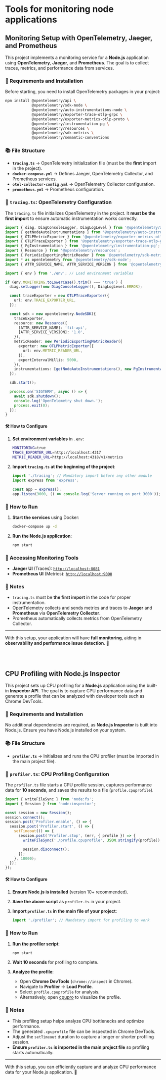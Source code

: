 # Tools for monitoring node applications

## Monitoring Setup with OpenTelemetry, Jaeger, and Prometheus

This project implements a monitoring service for a **Node.js** application using **OpenTelemetry**, **Jaeger**, and **Prometheus**. The goal is to collect traces, metrics, and performance data from services.

### 📌 Requirements and Installation

Before starting, you need to install OpenTelemetry packages in your project:

```sh
npm install @opentelemetry/api \
            @opentelemetry/sdk-node \
            @opentelemetry/auto-instrumentations-node \
            @opentelemetry/exporter-trace-otlp-grpc \
            @opentelemetry/exporter-metrics-otlp-proto \
            @opentelemetry/instrumentation-pg \
            @opentelemetry/resources \
            @opentelemetry/sdk-metrics \
            @opentelemetry/semantic-conventions

```

### 📚 File Structure

-   **`tracing.ts`** → OpenTelemetry initialization file (must be the **first** import in the project).
-   **`docker-compose.yml`** → Defines Jaeger, OpenTelemetry Collector, and Prometheus services.
-   **`otel-collector-config.yml`** → OpenTelemetry Collector configuration.
-   **`prometheus.yml`** → Prometheus configuration.

### 🔹 `tracing.ts`: OpenTelemetry Configuration

The `tracing.ts` file initializes OpenTelemetry in the project. It **must be the first import** to ensure automatic instrumentation works correctly.

```typescript
import { diag, DiagConsoleLogger, DiagLogLevel } from '@opentelemetry/api';
import { getNodeAutoInstrumentations } from '@opentelemetry/auto-instrumentations-node';
import { OTLPMetricExporter } from '@opentelemetry/exporter-metrics-otlp-proto';
import { OTLPTraceExporter } from '@opentelemetry/exporter-trace-otlp-grpc';
import { PgInstrumentation } from '@opentelemetry/instrumentation-pg';
import { Resource } from '@opentelemetry/resources';
import { PeriodicExportingMetricReader } from '@opentelemetry/sdk-metrics';
import * as opentelemetry from '@opentelemetry/sdk-node';
import { ATTR_SERVICE_NAME, ATTR_SERVICE_VERSION } from '@opentelemetry/semantic-conventions';

import { env } from './env'; // Load environment variables

if (env.MONITORING.toLowerCase().trim() === 'true') {
  diag.setLogger(new DiagConsoleLogger(), DiagLogLevel.ERROR);

  const traceExporter = new OTLPTraceExporter({
    url: env.TRACE_EXPORTER_URL,
  });

  const sdk = new opentelemetry.NodeSDK({
    traceExporter,
    resource: new Resource({
      [ATTR_SERVICE_NAME]: 'fit-api',
      [ATTR_SERVICE_VERSION]: '1.0',
    }),
    metricReader: new PeriodicExportingMetricReader({
      exporter: new OTLPMetricExporter({
        url: env.METRIC_READER_URL,
      }),
      exportIntervalMillis: 5000,
    }),
    instrumentations: [getNodeAutoInstrumentations(), new PgInstrumentation()],
  });

  sdk.start();

  process.on('SIGTERM', async () => {
    await sdk.shutdown();
    console.log('OpenTelemetry shut down.');
    process.exit(0);
  });
}

```

#### 🛠️ How to Configure

1.  **Set environment variables** in `.env`:
    
    ```sh
    MONITORING=true
    TRACE_EXPORTER_URL=http://localhost:4317
    METRIC_READER_URL=http://localhost:4318/v1/metrics
    
    ```
    
2.  **Import `tracing.ts` at the beginning of the project**:
    
    ```typescript
    import './tracing'; // Mandatory import before any other module
    import express from 'express';
    
    const app = express();
    app.listen(3000, () => console.log('Server running on port 3000'));
    
    ```
    

### 🚀 How to Run

1.  **Start the services** using Docker:
    
    ```sh
    docker-compose up -d
    
    ```
    
2.  **Run the Node.js application**:
    
    ```sh
    npm start
    
    ```
    

### 📰 Accessing Monitoring Tools

-   **Jaeger UI** (Traces): [`http://localhost:8081`](http://localhost:8081/)
-   **Prometheus UI** (Metrics): [`http://localhost:9090`](http://localhost:9090/)

### 📃 Notes

-   `tracing.ts` must be **the first import** in the code for proper instrumentation.
-   OpenTelemetry collects and sends metrics and traces to **Jaeger** and **Prometheus** via **OpenTelemetry Collector**.
-   Prometheus automatically collects metrics from OpenTelemetry Collector.

----------

With this setup, your application will have **full monitoring**, aiding in **observability and performance issue detection**. 🚀

<br>
<br>

## CPU Profiling with Node.js Inspector

This project sets up CPU profiling for a **Node.js** application using the built-in **Inspector API**. The goal is to capture CPU performance data and generate a profile that can be analyzed with developer tools such as Chrome DevTools.

### 📌 Requirements and Installation

No additional dependencies are required, as **Node.js Inspector** is built into Node.js. Ensure you have Node.js installed on your system.

### 📚 File Structure

-   **`profiler.ts`** → Initializes and runs the CPU profiler (must be imported in the main project file).

### 🔹 `profiler.ts`: CPU Profiling Configuration

The `profiler.ts` file starts a CPU profile session, captures performance data for **10 seconds**, and saves the results to a file (`profile.cpuprofile`).

```typescript
import { writeFileSync } from 'node:fs';
import { Session } from 'node:inspector';

const session = new Session();
session.connect();
session.post('Profiler.enable', () => {
  session.post('Profiler.start', () => {
    setTimeout(() => {
      session.post('Profiler.stop', (err, { profile }) => {
        writeFileSync('./profile.cpuprofile', JSON.stringify(profile));

        session.disconnect();
      });
    }, 10000);
  });
});

```

#### 🛠️ How to Configure

1.  **Ensure Node.js is installed** (version 10+ recommended).
2.  **Save the above script** as `profiler.ts` in your project.
3.  **Import `profiler.ts` in the main file of your project**:
    
    ```typescript
    import './profiler'; // Mandatory import for profiling to work
    
    ```
    

### 🚀 How to Run

1.  **Run the profiler script**:
    
    ```sh
    npm start
    
    ```
    
2.  **Wait 10 seconds** for profiling to complete.
3.  **Analyze the profile**:
    -   Open **Chrome DevTools** (`chrome://inspect` in Chrome).
    -   Navigate to **Profiler** → **Load Profile**.
    -   Select `profile.cpuprofile` for analysis.
    -   Alternatively, open [cpupro](https://discoveryjs.github.io/cpupro/#) to visualize the profile.

### 📃 Notes

-   This profiling setup helps analyze CPU bottlenecks and optimize performance.
-   The generated `.cpuprofile` file can be inspected in Chrome DevTools.
-   Adjust the `setTimeout` duration to capture a longer or shorter profiling session.
-   **Ensure `profiler.ts` is imported in the main project file** so profiling starts automatically.

----------

With this setup, you can efficiently capture and analyze CPU performance data for your Node.js application. 🚀
